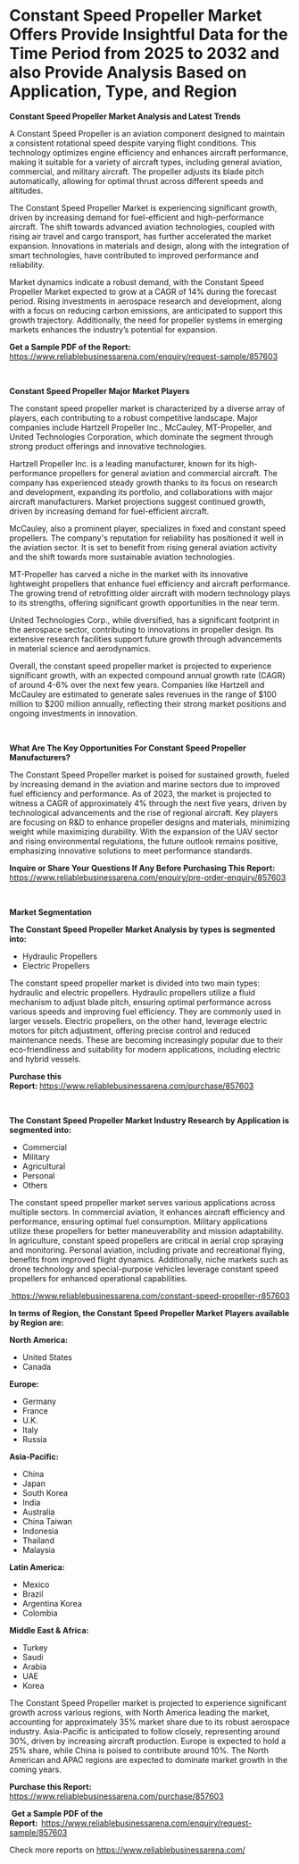 <p><h1>Constant Speed Propeller Market Offers Provide Insightful Data for the Time Period from 2025 to 2032 and also Provide Analysis Based on Application, Type, and Region</h1></p><p><strong>Constant Speed Propeller Market Analysis and Latest Trends</strong></p>
<p><p>A Constant Speed Propeller is an aviation component designed to maintain a consistent rotational speed despite varying flight conditions. This technology optimizes engine efficiency and enhances aircraft performance, making it suitable for a variety of aircraft types, including general aviation, commercial, and military aircraft. The propeller adjusts its blade pitch automatically, allowing for optimal thrust across different speeds and altitudes.</p><p>The Constant Speed Propeller Market is experiencing significant growth, driven by increasing demand for fuel-efficient and high-performance aircraft. The shift towards advanced aviation technologies, coupled with rising air travel and cargo transport, has further accelerated the market expansion. Innovations in materials and design, along with the integration of smart technologies, have contributed to improved performance and reliability.</p><p>Market dynamics indicate a robust demand, with the Constant Speed Propeller Market expected to grow at a CAGR of 14% during the forecast period. Rising investments in aerospace research and development, along with a focus on reducing carbon emissions, are anticipated to support this growth trajectory. Additionally, the need for propeller systems in emerging markets enhances the industry’s potential for expansion.</p></p>
<p><strong>Get a Sample PDF of the Report:&nbsp;</strong> <a href="https://www.reliablebusinessarena.com/enquiry/request-sample/857603?utm_campaign=3561&utm_medium=2&utm_source=Github&utm_content=ia&utm_term=09042025&utm_id=constant-speed-propeller">https://www.reliablebusinessarena.com/enquiry/request-sample/857603</a></p>
<p>&nbsp;</p>
<p><strong>Constant Speed Propeller Major Market Players</strong></p>
<p><p>The constant speed propeller market is characterized by a diverse array of players, each contributing to a robust competitive landscape. Major companies include Hartzell Propeller Inc., McCauley, MT-Propeller, and United Technologies Corporation, which dominate the segment through strong product offerings and innovative technologies.</p><p>Hartzell Propeller Inc. is a leading manufacturer, known for its high-performance propellers for general aviation and commercial aircraft. The company has experienced steady growth thanks to its focus on research and development, expanding its portfolio, and collaborations with major aircraft manufacturers. Market projections suggest continued growth, driven by increasing demand for fuel-efficient aircraft.</p><p>McCauley, also a prominent player, specializes in fixed and constant speed propellers. The company's reputation for reliability has positioned it well in the aviation sector. It is set to benefit from rising general aviation activity and the shift towards more sustainable aviation technologies.</p><p>MT-Propeller has carved a niche in the market with its innovative lightweight propellers that enhance fuel efficiency and aircraft performance. The growing trend of retrofitting older aircraft with modern technology plays to its strengths, offering significant growth opportunities in the near term.</p><p>United Technologies Corp., while diversified, has a significant footprint in the aerospace sector, contributing to innovations in propeller design. Its extensive research facilities support future growth through advancements in material science and aerodynamics.</p><p>Overall, the constant speed propeller market is projected to experience significant growth, with an expected compound annual growth rate (CAGR) of around 4-6% over the next few years. Companies like Hartzell and McCauley are estimated to generate sales revenues in the range of $100 million to $200 million annually, reflecting their strong market positions and ongoing investments in innovation.</p></p>
<p>&nbsp;</p>
<p><strong>What Are The Key Opportunities For Constant Speed Propeller Manufacturers?</strong></p>
<p><p>The Constant Speed Propeller market is poised for sustained growth, fueled by increasing demand in the aviation and marine sectors due to improved fuel efficiency and performance. As of 2023, the market is projected to witness a CAGR of approximately 4% through the next five years, driven by technological advancements and the rise of regional aircraft. Key players are focusing on R&D to enhance propeller designs and materials, minimizing weight while maximizing durability. With the expansion of the UAV sector and rising environmental regulations, the future outlook remains positive, emphasizing innovative solutions to meet performance standards.</p></p>
<p><strong>Inquire or Share Your Questions If Any Before Purchasing This Report:</strong> <a href="https://www.reliablebusinessarena.com/enquiry/pre-order-enquiry/857603?utm_campaign=3561&utm_medium=2&utm_source=Github&utm_content=ia&utm_term=09042025&utm_id=constant-speed-propeller">https://www.reliablebusinessarena.com/enquiry/pre-order-enquiry/857603</a></p>
<p>&nbsp;</p>
<p><strong>Market Segmentation</strong></p>
<p><strong>The Constant Speed Propeller Market Analysis by types is segmented into:</strong></p>
<p><ul><li>Hydraulic Propellers</li><li>Electric Propellers</li></ul></p>
<p><p>The constant speed propeller market is divided into two main types: hydraulic and electric propellers. Hydraulic propellers utilize a fluid mechanism to adjust blade pitch, ensuring optimal performance across various speeds and improving fuel efficiency. They are commonly used in larger vessels. Electric propellers, on the other hand, leverage electric motors for pitch adjustment, offering precise control and reduced maintenance needs. These are becoming increasingly popular due to their eco-friendliness and suitability for modern applications, including electric and hybrid vessels.</p></p>
<p><strong>Purchase this Report:&nbsp;</strong><a href="https://www.reliablebusinessarena.com/purchase/857603?utm_campaign=3561&utm_medium=2&utm_source=Github&utm_content=ia&utm_term=09042025&utm_id=constant-speed-propeller">https://www.reliablebusinessarena.com/purchase/857603</a></p>
<p>&nbsp;</p>
<p><strong>The Constant Speed Propeller Market Industry Research by Application is segmented into:</strong></p>
<p><ul><li>Commercial</li><li>Military</li><li>Agricultural</li><li>Personal</li><li>Others</li></ul></p>
<p><p>The constant speed propeller market serves various applications across multiple sectors. In commercial aviation, it enhances aircraft efficiency and performance, ensuring optimal fuel consumption. Military applications utilize these propellers for better maneuverability and mission adaptability. In agriculture, constant speed propellers are critical in aerial crop spraying and monitoring. Personal aviation, including private and recreational flying, benefits from improved flight dynamics. Additionally, niche markets such as drone technology and special-purpose vehicles leverage constant speed propellers for enhanced operational capabilities.</p></p>
<p><a href="https://www.reliablebusinessarena.com/constant-speed-propeller-r857603?utm_campaign=3561&utm_medium=2&utm_source=Github&utm_content=ia&utm_term=09042025&utm_id=constant-speed-propeller">&nbsp;https://www.reliablebusinessarena.com/constant-speed-propeller-r857603</a></p>
<p><strong>In terms of Region, the Constant Speed Propeller Market Players available by Region are:</strong></p>
<p>
    <p> <strong> North America: </strong>
        <ul>
            <li>United States</li>
            <li>Canada</li>
        </ul>
        </p> 
    <p> <strong> Europe: </strong>
        <ul>
            <li>Germany</li>
            <li>France</li>
            <li>U.K.</li>
            <li>Italy</li>
            <li>Russia</li>
        </ul>
        </p> 
    <p> <strong> Asia-Pacific: </strong>
        <ul>
            <li>China</li>
            <li>Japan</li>
            <li>South Korea</li>
            <li>India</li>
            <li>Australia</li>
            <li>China Taiwan</li>
            <li>Indonesia</li>
            <li>Thailand</li>
            <li>Malaysia</li>
        </ul>
        </p> 
    <p> <strong> Latin America: </strong>
        <ul>
            <li>Mexico</li>
            <li>Brazil</li>
            <li>Argentina Korea</li>
            <li>Colombia</li>
        </ul>
        </p> 
    <p> <strong> Middle East & Africa: </strong>
        <ul>
            <li>Turkey</li>
            <li>Saudi</li>
            <li>Arabia</li>
            <li>UAE</li>
            <li>Korea</li>
        </ul>
    </p>
    </p>
<p><p>The Constant Speed Propeller market is projected to experience significant growth across various regions, with North America leading the market, accounting for approximately 35% market share due to its robust aerospace industry. Asia-Pacific is anticipated to follow closely, representing around 30%, driven by increasing aircraft production. Europe is expected to hold a 25% share, while China is poised to contribute around 10%. The North American and APAC regions are expected to dominate market growth in the coming years.</p></p>
<p><strong>Purchase this Report: </strong><a href="https://www.reliablebusinessarena.com/purchase/857603?utm_campaign=3561&utm_medium=2&utm_source=Github&utm_content=ia&utm_term=09042025&utm_id=constant-speed-propeller">https://www.reliablebusinessarena.com/purchase/857603</a></p>
<p>&nbsp;<strong>Get a Sample PDF of the Report:&nbsp;&nbsp;</strong><a href="https://www.reliablebusinessarena.com/enquiry/request-sample/857603?utm_campaign=3561&utm_medium=2&utm_source=Github&utm_content=ia&utm_term=09042025&utm_id=constant-speed-propeller">https://www.reliablebusinessarena.com/enquiry/request-sample/857603</a></p>
<p><strong></strong></p>
<p>Check more reports on <a href="https://www.reliablebusinessarena.com/?utm_campaign=3561&utm_medium=2&utm_source=Github&utm_content=ia&utm_term=09042025&utm_id=constant-speed-propeller">https://www.reliablebusinessarena.com/</a></p>